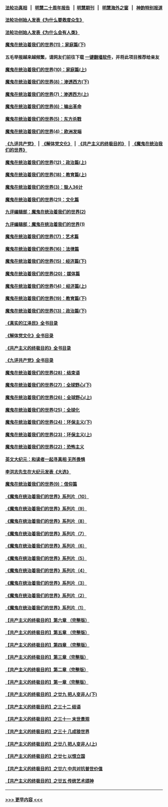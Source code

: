 #### [法轮功真相](https://github.com/gfw-breaker/truth/blob/master/README.md?t=0) &nbsp;&nbsp;|&nbsp;&nbsp; [明慧二十周年报告](https://github.com/gfw-breaker/mh-reports/blob/master/README.md?t=0) &nbsp;&nbsp;|&nbsp;&nbsp;[明慧期刊](https://github.com/gfw-breaker/mh-qikan) &nbsp;&nbsp;|&nbsp;&nbsp; [明慧海外之窗](https://github.com/gfw-breaker/mh-news/blob/master/README.md?t=0) &nbsp;&nbsp;|&nbsp;&nbsp; [神韵特别报道](https://github.com/gfw-breaker/mh-news/blob/master/shenyun.md?t=0)
#### [法轮功创始人发表《为什么要救度众生》](../pages/nsc422/n13975246.md?t=05130343) 
#### [法轮功创始人发表《为什么会有人类》](../pages/nsc422/n13912117.md?t=05130343) 
#### [魔鬼在统治着我们的世界(11)：家庭篇(下)](../pages/nsc422/n10440961.md?t=05130343) 
#### 五毛举报越来越频繁，请网友们前往下载 [一键翻墙软件](https://github.com/gfw-breaker/ssr-accounts)，并将此项目推荐给亲友
#### [魔鬼在统治着我们的世界(10)：家庭篇(上)](../pages/nsc422/n10435448.md?t=05130343) 
#### [魔鬼在统治着我们的世界(8)：渗透西方(下)](../pages/nsc422/n10429603.md?t=05130343) 
#### [魔鬼在统治着我们的世界(7)：渗透西方(上)](../pages/nsc422/n10426013.md?t=05130343) 
#### [魔鬼在统治着我们的世界(6)：输出革命](../pages/nsc422/n10421536.md?t=05130343) 
#### [魔鬼在统治着我们的世界(5)：东方杀戮](../pages/nsc422/n10417707.md?t=05130343) 
#### [魔鬼在统治着我们的世界(4)：欧洲发端](../pages/nsc422/n10414890.md?t=05130343) 
#### [《九评共产党》](https://github.com/begood0513/9ping.md/blob/master/README.md) &nbsp;|&nbsp; [《解体党文化》](../../../../jtdwh.md/blob/master/README.md)  &nbsp;|&nbsp; [《共产主义的终极目的》](../../../../gczydzjmd.md/blob/master/README.md) &nbsp;|&nbsp; [《魔鬼在统治我们的世界》](../../../../mgztzwmdsj.md/blob/master/README.md) 
#### [魔鬼在统治着我们的世界(12)：政治篇(上)](../pages/nsc422/n10444576.md?t=05130343) 
#### [魔鬼在统治着我们的世界(18)：教育篇(上)](../pages/nsc422/n10526970.md?t=05130343) 
#### [魔鬼在统治着我们的世界(3)：毁人36计](../pages/nsc422/n10411583.md?t=05130343) 
#### [魔鬼在统治着我们的世界(21)：文化篇](../pages/nsc422/n10597706.md?t=05130343) 
#### [九评编辑部：魔鬼在统治着我们的世界(2)](../pages/nsc422/n10410036.md?t=05130343) 
#### [九评编辑部：魔鬼在统治着我们的世界(1)](../pages/nsc422/n10406825.md?t=05130343) 
#### [魔鬼在统治着我们的世界(17)：艺术篇](../pages/nsc422/n10499093.md?t=05130343) 
#### [魔鬼在统治着我们的世界(16)：法律篇](../pages/nsc422/n10485969.md?t=05130343) 
#### [魔鬼在统治着我们的世界(15)：经济篇(下)](../pages/nsc422/n10469975.md?t=05130343) 
#### [魔鬼在统治着我们的世界(20)：媒体篇](../pages/nsc422/n10586579.md?t=05130343) 
#### [魔鬼在统治着我们的世界(14)：经济篇(上)](../pages/nsc422/n10457370.md?t=05130343) 
#### [魔鬼在统治着我们的世界(19)：教育篇(下)](../pages/nsc422/n10564808.md?t=05130343) 
#### [魔鬼在统治着我们的世界(13)：政治篇(下)](../pages/nsc422/n10448270.md?t=05130343) 
#### [《真实的江泽民》全书目录](../pages/nsc422/n13721399.md?t=05130343) 
#### [《解体党文化》全书目录](../pages/nsc422/n13721157.md?t=05130343) 
#### [《共产主义的终极目的》全书目录](../pages/nsc422/n13721048.md?t=05130343) 
#### [《九评共产党》全书目录](../pages/nsc422/n13708085.md?t=05130343) 
#### [魔鬼在统治着我们的世界(28)：结束语](../pages/nsc422/n10936246.md?t=05130343) 
#### [魔鬼在统治着我们的世界(27)：全球野心(下)](../pages/nsc422/n10928319.md?t=05130343) 
#### [魔鬼在统治着我们的世界(26)：全球野心(上)](../pages/nsc422/n10900318.md?t=05130343) 
#### [魔鬼在统治着我们的世界(25)：全球化](../pages/nsc422/n10788205.md?t=05130343) 
#### [魔鬼在统治着我们的世界(24)：环保主义(下)](../pages/nsc422/n10695307.md?t=05130343) 
#### [魔鬼在统治着我们的世界(23)：环保主义(上)](../pages/nsc422/n10688613.md?t=05130343) 
#### [魔鬼在统治着我们的世界(22)：恐怖主义](../pages/nsc422/n10614727.md?t=05130343) 
#### [英文大纪元：和读者一起寻真相 无所畏惧](../pages/nsc422/n12542027.md?t=05130343) 
#### [李洪志先生在大纪元发表《大选》](../pages/nsc422/n12534746.md?t=05130343) 
#### [魔鬼在统治着我们的世界(9)：信仰篇](../pages/nsc422/n10432159.md?t=05130343) 
#### [《魔鬼在统治着我们的世界》系列片（10）](../pages/nsc422/n12292670.md?t=05130343) 
#### [《魔鬼在统治着我们的世界》系列片（9）](../pages/nsc422/n12290859.md?t=05130343) 
#### [《魔鬼在统治着我们的世界》系列片（8）](../pages/nsc422/n12287445.md?t=05130343) 
#### [《魔鬼在统治着我们的世界》系列片（7）](../pages/nsc422/n12283425.md?t=05130343) 
#### [《魔鬼在统治着我们的世界》系列片（6）](../pages/nsc422/n12282314.md?t=05130343) 
#### [《魔鬼在统治着我们的世界》系列片（5）](../pages/nsc422/n12281419.md?t=05130343) 
#### [《魔鬼在统治着我们的世界》系列片（4）](../pages/nsc422/n12274024.md?t=05130343) 
#### [《魔鬼在统治着我们的世界》系列片（3）](../pages/nsc422/n12271322.md?t=05130343) 
#### [《魔鬼在统治着我们的世界》系列片（2）](../pages/nsc422/n12269049.md?t=05130343) 
#### [《魔鬼在统治着我们的世界》系列片（1）](../pages/nsc422/n12267575.md?t=05130343) 
#### [【共产主义的终极目的】第六章 （完整版）](../pages/nsc422/n11428913.md?t=05130343) 
#### [【共产主义的终极目的】第五章 （完整版）](../pages/nsc422/n11428912.md?t=05130343) 
#### [【共产主义的终极目的】第四章 （完整版）](../pages/nsc422/n11428907.md?t=05130343) 
#### [【共产主义的终极目的】第三章（完整版）](../pages/nsc422/n11428848.md?t=05130343) 
#### [【共产主义的终极目的】第二章（完整版）](../pages/nsc422/n11428831.md?t=05130343) 
#### [【共产主义的终极目的】第一章（完整版）](../pages/nsc422/n11417651.md?t=05130343) 
#### [【共产主义的终极目的】之廿九 把人变非人(下)](../pages/nsc422/n11344140.md?t=05130343) 
#### [【共产主义的终极目的】之三十二 结语](../pages/nsc422/n11360535.md?t=05130343) 
#### [【共产主义的终极目的】之三十一 末世景观](../pages/nsc422/n11351129.md?t=05130343) 
#### [【共产主义的终极目的】之三十 几成狼世界](../pages/nsc422/n11348280.md?t=05130343) 
#### [【共产主义的终极目的】之廿八 把人变非人(上)](../pages/nsc422/n11340492.md?t=05130343) 
#### [【共产主义的终极目的】之廿七 以恨立国](../pages/nsc422/n11336944.md?t=05130343) 
#### [【共产主义的终极目的】之廿六 中共对抗普世价值](../pages/nsc422/n11324785.md?t=05130343) 
#### [【共产主义的终极目的】之廿五 传统艺术颂神](../pages/nsc422/n11296396.md?t=05130343) 

----
#### [ >>> 更早内容 <<< ](../indexes/nsc422-earlier.md)
